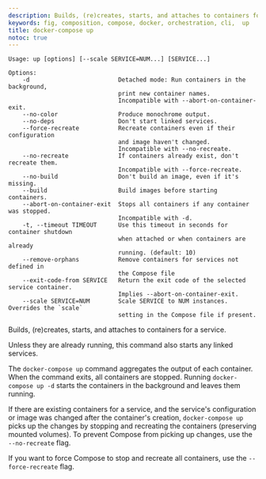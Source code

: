 ```yaml
---
description: Builds, (re)creates, starts, and attaches to containers for a service.
keywords: fig, composition, compose, docker, orchestration, cli,  up
title: docker-compose up
notoc: true
---
```


```
Usage: up [options] [--scale SERVICE=NUM...] [SERVICE...]

Options:
    -d                         Detached mode: Run containers in the background,
                               print new container names.
                               Incompatible with --abort-on-container-exit.
    --no-color                 Produce monochrome output.
    --no-deps                  Don't start linked services.
    --force-recreate           Recreate containers even if their configuration
                               and image haven't changed.
                               Incompatible with --no-recreate.
    --no-recreate              If containers already exist, don't recreate them.
                               Incompatible with --force-recreate.
    --no-build                 Don't build an image, even if it's missing.
    --build                    Build images before starting containers.
    --abort-on-container-exit  Stops all containers if any container was stopped.
                               Incompatible with -d.
    -t, --timeout TIMEOUT      Use this timeout in seconds for container shutdown
                               when attached or when containers are already
                               running. (default: 10)
    --remove-orphans           Remove containers for services not defined in
                               the Compose file
    --exit-code-from SERVICE   Return the exit code of the selected service container.
                               Implies --abort-on-container-exit.
    --scale SERVICE=NUM        Scale SERVICE to NUM instances. Overrides the `scale`
                               setting in the Compose file if present.
```

Builds, (re)creates, starts, and attaches to containers for a service.

Unless they are already running, this command also starts any linked services.

The `docker-compose up` command aggregates the output of each container. When
the command exits, all containers are stopped. Running `docker-compose up -d`
starts the containers in the background and leaves them running.

If there are existing containers for a service, and the service's configuration
or image was changed after the container's creation, `docker-compose up` picks
up the changes by stopping and recreating the containers (preserving mounted
volumes). To prevent Compose from picking up changes, use the `--no-recreate`
flag.

If you want to force Compose to stop and recreate all containers, use the
`--force-recreate` flag.

